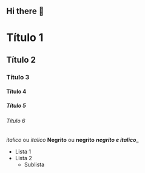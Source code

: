 ## Hi there 👋

# Título 1
## Título 2
### Título 3
#### Título 4
##### Título 5
###### Título 6

*italico* ou _italico_
**Negrito** ou __negrito__
___negrito e italico____

- Lista 1
- Lista 2
  - Sublista

<!--
**paulolgfrazao/paulolgfrazao** is a ✨ _special_ ✨ repository because its `README.md` (this file) appears on your GitHub profile.

Here are some ideas to get you started:

- 🔭 I’m currently working on ...
- 🌱 I’m currently learning ...
- 👯 I’m looking to collaborate on ...
- 🤔 I’m looking for help with ...
- 💬 Ask me about ...
- 📫 How to reach me: ...
- 😄 Pronouns: ...
- ⚡ Fun fact: ...
-->
